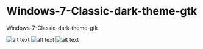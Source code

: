 # Windows-7-Classic-dark-theme-gtk
Windows-7-Classic-dark-theme-gtk

![alt text](https://github.com/3d-flat-earth/Windows-7-Classic-dark-theme-gtk/blob/master/Windows-7-Classic-dark/screenshots/gtk3-widget-factory-page-1.png)
![alt text](https://github.com/3d-flat-earth/Windows-7-Classic-dark-theme-gtk/blob/master/Windows-7-Classic-dark/screenshots/gtk3-widget-factory-page-2.png)
![alt text](https://github.com/3d-flat-earth/Windows-7-Classic-dark-theme-gtk/blob/master/Windows-7-Classic-dark/screenshots/gtk3-widget-factory-page-3.png)
